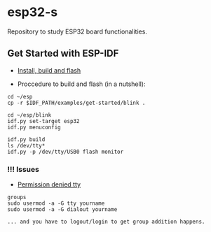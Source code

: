 # esp32-s
Repository to study ESP32 board functionalities.

## Get Started with ESP-IDF

- [Install, build and flash](https://docs.espressif.com/projects/esp-idf/en/latest/esp32/get-started/index.html)

- Proccedure to build and flash (in a nutshell):
```
cd ~/esp
cp -r $IDF_PATH/examples/get-started/blink .

cd ~/esp/blink
idf.py set-target esp32
idf.py menuconfig

idf.py build
ls /dev/tty*
idf.py -p /dev/tty/USB0 flash monitor
```

### !!! Issues
-  [Permission denied tty](https://github.com/esp8266/source-code-examples/issues/26)
```
groups
sudo usermod -a -G tty yourname
sudo usermod -a -G dialout yourname

... and you have to logout/login to get group addition happens.
```
